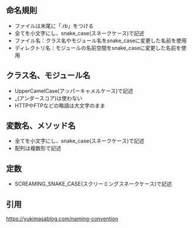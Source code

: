 ## 命名規則

- ファイルは末尾に「.rb」をつける
- 全てを小文字にし、snake_case(スネークケース)で記述
- ファイル名：クラス名やモジュール名をsnake_caseに変更した名前を使用
- ディレクトリ名：モジュールの名前空間をsnake_caseに変更した名前を使用

## クラス名、モジュール名

- UpperCamelCase(アッパーキャメルケース)で記述
- _(アンダースコア)は使わない
- HTTPやFTPなどの略語は大文字のまま

## 変数名、メソッド名

- 全てを小文字にし、snake_case(スネークケース)で記述
- 配列は複数形で記述

## 定数
- SCREAMING_SNAKE_CASE(スクリーミングスネークケース)で記述

## 引用
https://yukimasablog.com/naming-convention
